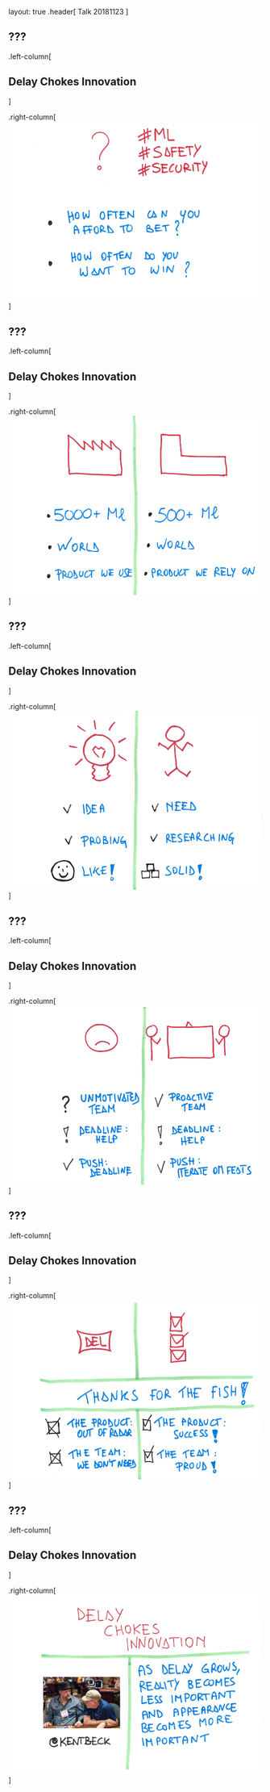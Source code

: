 layout: true
.header[
Talk 20181123
]

???
---

.left-column[
## Delay Chokes Innovation
]

.right-column[
![:scale 600px](assets/sl001.jpg)
]

???
---

.left-column[
## Delay Chokes Innovation
]

.right-column[
![:scale 600px](assets/sl002.jpg)
]

???
---

.left-column[
## Delay Chokes Innovation
]

.right-column[
![:scale 600px](assets/sl003.jpg)
]

???
---

.left-column[
## Delay Chokes Innovation
]

.right-column[
![:scale 600px](assets/sl004.jpg)
]

???
---

.left-column[
## Delay Chokes Innovation
]

.right-column[
![:scale 600px](assets/sl005.jpg)
]

???
---

.left-column[
## Delay Chokes Innovation
]

.right-column[
![:scale 600px](assets/sl006.jpg)
]
